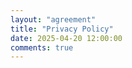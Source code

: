 ```yaml
---
layout: "agreement"
title: "Privacy Policy"
date: 2025-04-20 12:00:00
comments: true
---
```


<script>
window.open("./en","_self")
  </script>
